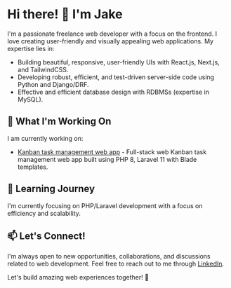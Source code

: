 # Hi there! 👋 I'm Jake

I'm a passionate freelance web developer with a focus on the frontend. I love creating user-friendly and visually appealing web applications. My expertise lies in:

- Building beautiful, responsive, user-friendly UIs with React.js, Next.js, and TailwindCSS.
- Developing robust, efficient, and test-driven server-side code using Python and Django/DRF.
- Effective and efficient database design with RDBMSs (expertise in MySQL).

## 🔨 What I'm Working On

I am currently working on:
- [Kanban task management web app](https://github.com/jakegodsall/fm-kanban-task-manager) - Full-stack web Kanban task management web app built using PHP 8, Laravel 11 with Blade templates.

## 🌱 Learning Journey

I'm currently focusing on PHP/Laravel development with a focus on efficiency and scalability.

## 📫 Let's Connect!

I'm always open to new opportunities, collaborations, and discussions related to web development. Feel free to reach out to me through [LinkedIn](https://www.linkedin.com/in/godsalljake/).

Let's build amazing web experiences together! 🚀
